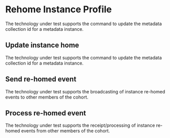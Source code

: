 <!-- SPDX-License-Identifier: CC-BY-4.0 -->
<!-- Copyright Contributors to the Egeria project. -->

# Rehome Instance Profile

The technology under test supports the command to update the metadata collection id for a metadata instance.

## Update instance home

The technology under test supports the command to update the metadata collection id for a metadata instance.

## Send re-homed event

The technology under test supports the broadcasting of instance re-homed events to other members of the cohort.

## Process re-homed event

The technology under test supports the receipt/processing of instance re-homed events from other members of the cohort.
